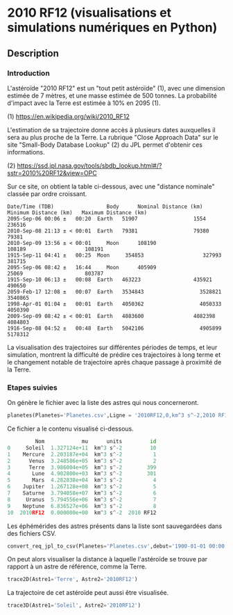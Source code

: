 # 2010 RF12 (visualisations et simulations numériques en Python)

## Description

### Introduction

L'astéroïde "2010 RF12" est un "tout petit astéroïde" (1), avec une dimension estimée de 7 mètres, et une masse estimée de 500 tonnes. La probabilité d'impact avec la Terre est estimée à 10% en 2095 (1).

(1) https://en.wikipedia.org/wiki/2010_RF12

L'estimation de sa trajectoire donne accès à plusieurs dates auxquelles il sera au plus proche de la Terre. La rubrique "Close Approach Data" sur le site "Small-Body Database Lookup" (2) du JPL permet d'obtenir ces informations.

(2) https://ssd.jpl.nasa.gov/tools/sbdb_lookup.html#/?sstr=2010%20RF12&view=OPC

Sur ce site, on obtient la table ci-dessous, avec une "distance nominale" classée par ordre croissant.
```
Date/Time (TDB)                 Body	  Nominal Distance (km)	Minimum Distance (km)	Maximum Distance (km)
2095-Sep-06 00:06 ±   00:20	 Earth	 51907	                1554                 	236516
2010-Sep-08 21:13 ± < 00:01	 Earth	 79381	                79380                	79381
2010-Sep-09 13:56 ± < 00:01     Moon	  108190	               108189               	108191
1915-Sep-11 04:41 ±   00:25	 Moon	  354853	               327993               	381715
2095-Sep-06 08:42 ±   16:44     Moon	  405909	               25069                	803787
1915-Sep-10 06:13 ±   00:08	 Earth	 463223               	435921            	   490650
2059-Feb-17 12:08 ±   00:07	 Earth	 3534843	              3528821          	    3540865
1998-Apr-01 01:04 ±   00:01	 Earth	 4050362	              4050333              	4050390
2009-Sep-09 08:42 ± < 00:01	 Earth	 4083600              	4082398              	4084803
1916-Sep-08 04:52 ±   00:48	 Earth	 5042106	              4905899              	5178312
```
La visualisation des trajectoires sur différentes périodes de temps, et leur simulation, montrent la difficulté de prédire ces trajectoires à long terme et le changement notable de trajectoire après chaque passage à proximité de la Terre.

### Etapes suivies

On génère le fichier avec la liste des astres qui nous concerneront.
```python
planetes(Planetes='Planetes.csv',Ligne = '2010RF12,0,km^3 s^-2,2010 RF12')
```

Ce fichier a le contenu visualisé ci-dessous.
```python
         Nom            mu      units         id
0     Soleil  1.327124e+11  km^3 s^-2         10
1    Mercure  2.203187e+04  km^3 s^-2          1
2      Venus  3.248586e+05  km^3 s^-2          2
3      Terre  3.986004e+05  km^3 s^-2        399
4       Lune  4.902800e+03  km^3 s^-2        301
5       Mars  4.282838e+04  km^3 s^-2          4
6    Jupiter  1.267128e+08  km^3 s^-2          5
7    Saturne  3.794058e+07  km^3 s^-2          6
8     Uranus  5.794556e+06  km^3 s^-2          7
9    Neptune  6.836527e+06  km^3 s^-2          8
10  2010RF12  0.000000e+00  km^3 s^-2  2010 RF12
```

Les éphémérides des astres présents dans la liste sont sauvegardées dans des fichiers CSV.
```python
convert_req_jpl_to_csv(Planetes='Planetes.csv',debut='1900-01-01 00:00:00',fin='2100-01-01 00:00:00',pas='1 days')
```

On peut alors visualiser la distance à laquelle l'astéroïde se trouve par rapport à un astre de référence, comme la Terre.
```python
trace2D(Astre1='Terre', Astre2='2010RF12')
```

La trajectoire de cet astéroïde peut aussi être visualisée.
```python
trace3D(Astre1='Soleil', Astre2='2010RF12')
```
